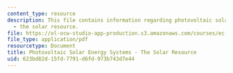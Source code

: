 ```yaml
---
content_type: resource
description: This file contains information regarding photovoltaic solar energy systems
  - the solar resource.
file: https://ol-ocw-studio-app-production.s3.amazonaws.com/courses/ec-s07-photovoltaic-solar-energy-systems-fall-2004/623bd82d15fd7791d6fd973b743d7e44_MITEC_S07F04_1_solar.pdf
file_type: application/pdf
resourcetype: Document
title: Photovoltaic Solar Energy Systems - The Solar Resource
uid: 623bd82d-15fd-7791-d6fd-973b743d7e44
---
```

